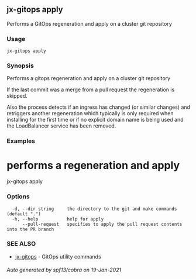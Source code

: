 ## jx-gitops apply

Performs a GitOps regeneration and apply on a cluster git repository

### Usage

```
jx-gitops apply
```

### Synopsis

Performs a gitops regeneration and apply on a cluster git repository 

If the last commit was a merge from a pull request the regeneration is skipped. 

Also the process detects if an ingress has changed (or similar changes) and retriggers another regeneration which typically is only required when installing for the first time or if no explicit domain name is being used and the LoadBalancer service has been removed.

### Examples

  # performs a regeneration and apply
  jx-gitops apply

### Options

```
  -d, --dir string     the directory to the git and make commands (default ".")
  -h, --help           help for apply
      --pull-request   specifies to apply the pull request contents into the PR branch
```

### SEE ALSO

* [jx-gitops](jx-gitops.md)	 - GitOps utility commands

###### Auto generated by spf13/cobra on 19-Jan-2021
